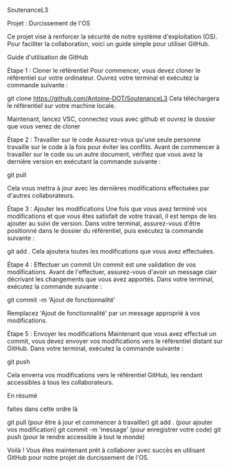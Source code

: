 SoutenanceL3

Projet : Durcissement de l'OS

Ce projet vise à renforcer la sécurité de notre système d'exploitation (OS). Pour faciliter la collaboration, voici un guide simple pour utiliser GitHub.

Guide d'utilisation de GitHub

Étape 1 : Cloner le référentiel
Pour commencer, vous devez cloner le référentiel sur votre ordinateur. Ouvrez votre terminal et exécutez la commande suivante :


git clone https://github.com/Antoine-DOT/SoutenanceL3
Cela téléchargera le référentiel sur votre machine locale.

Maintenant, lancez VSC, connectez vous avec github et ouvrez le dossier que vous venez de cloner

Étape 2 : Travailler sur le code
Assurez-vous qu'une seule personne travaille sur le code à la fois pour éviter les conflits. Avant de commencer à travailler sur le code ou un autre document, vérifiez que vous avez la dernière version en exécutant la commande suivante :

git pull

Cela vous mettra à jour avec les dernières modifications effectuées par d'autres collaborateurs.

Étape 3 : Ajouter les modifications
Une fois que vous avez terminé vos modifications et que vous êtes satisfait de votre travail, il est temps de les ajouter au suivi de version. Dans votre terminal, assurez-vous d'être positionné dans le dossier du référentiel, puis exécutez la commande suivante :


git add .
Cela ajoutera toutes les modifications que vous avez effectuées.

Étape 4 : Effectuer un commit
Un commit est une validation de vos modifications. Avant de l'effectuer, assurez-vous d'avoir un message clair décrivant les changements que vous avez apportés. Dans votre terminal, exécutez la commande suivante :


git commit -m 'Ajout de fonctionnalité'

Remplacez 'Ajout de fonctionnalité' par un message approprié à vos modifications.

Étape 5 : Envoyer les modifications
Maintenant que vous avez effectué un commit, vous devez envoyer vos modifications vers le référentiel distant sur GitHub. Dans votre terminal, exécutez la commande suivante :

git push

Cela enverra vos modifications vers le référentiel GitHub, les rendant accessibles à tous les collaborateurs.

En résumé

faites dans cette ordre là 

git pull (pour être à jour et commencer à travailler)
git add . (pour ajouter vos modification)
git commit -m 'message' (pour enregistrer votre code)
git push (pour le rendre accessible à tout le monde)

Voilà ! Vous êtes maintenant prêt à collaborer avec succès en utilisant GitHub pour notre projet de durcissement de l'OS.
